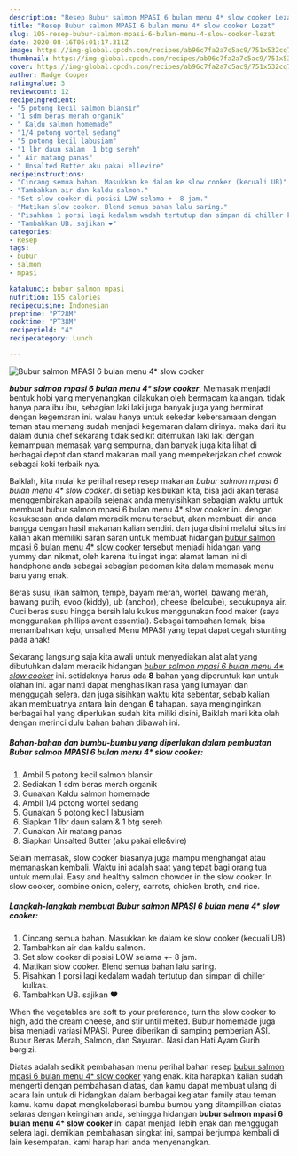 ```yaml
---
description: "Resep Bubur salmon MPASI 6 bulan menu 4* slow cooker Lezat"
title: "Resep Bubur salmon MPASI 6 bulan menu 4* slow cooker Lezat"
slug: 105-resep-bubur-salmon-mpasi-6-bulan-menu-4-slow-cooker-lezat
date: 2020-08-16T06:01:17.311Z
image: https://img-global.cpcdn.com/recipes/ab96c7fa2a7c5ac9/751x532cq70/bubur-salmon-mpasi-6-bulan-menu-4-slow-cooker-foto-resep-utama.jpg
thumbnail: https://img-global.cpcdn.com/recipes/ab96c7fa2a7c5ac9/751x532cq70/bubur-salmon-mpasi-6-bulan-menu-4-slow-cooker-foto-resep-utama.jpg
cover: https://img-global.cpcdn.com/recipes/ab96c7fa2a7c5ac9/751x532cq70/bubur-salmon-mpasi-6-bulan-menu-4-slow-cooker-foto-resep-utama.jpg
author: Madge Cooper
ratingvalue: 3
reviewcount: 12
recipeingredient:
- "5 potong kecil salmon blansir"
- "1 sdm beras merah organik"
- " Kaldu salmon homemade"
- "1/4 potong wortel sedang"
- "5 potong kecil labusiam"
- "1 lbr daun salam  1 btg sereh"
- " Air matang panas"
- " Unsalted Butter aku pakai ellevire"
recipeinstructions:
- "Cincang semua bahan. Masukkan ke dalam ke slow cooker (kecuali UB)"
- "Tambahkan air dan kaldu salmon."
- "Set slow cooker di posisi LOW selama +- 8 jam."
- "Matikan slow cooker. Blend semua bahan lalu saring."
- "Pisahkan 1 porsi lagi kedalam wadah tertutup dan simpan di chiller kulkas."
- "Tambahkan UB. sajikan ❤"
categories:
- Resep
tags:
- bubur
- salmon
- mpasi

katakunci: bubur salmon mpasi 
nutrition: 155 calories
recipecuisine: Indonesian
preptime: "PT28M"
cooktime: "PT38M"
recipeyield: "4"
recipecategory: Lunch

---
```



![Bubur salmon MPASI 6 bulan menu 4* slow cooker](https://img-global.cpcdn.com/recipes/ab96c7fa2a7c5ac9/751x532cq70/bubur-salmon-mpasi-6-bulan-menu-4-slow-cooker-foto-resep-utama.jpg)

<b><i>bubur salmon mpasi 6 bulan menu 4* slow cooker</i></b>, Memasak menjadi bentuk hobi yang menyenangkan dilakukan oleh bermacam kalangan. tidak hanya para ibu ibu, sebagian laki laki juga banyak juga yang berminat dengan kegemaran ini. walau hanya untuk sekedar kebersamaan dengan teman atau memang sudah menjadi kegemaran dalam dirinya. maka dari itu dalam dunia chef sekarang tidak sedikit ditemukan laki laki dengan kemampuan memasak yang sempurna, dan banyak juga kita lihat di berbagai depot dan stand makanan mall yang mempekerjakan chef cowok sebagai koki terbaik nya.

Baiklah, kita mulai ke perihal resep resep makanan <i>bubur salmon mpasi 6 bulan menu 4* slow cooker</i>. di setiap kesibukan kita, bisa jadi akan terasa menggembirakan apabila sejenak anda menyisihkan sebagian waktu untuk membuat bubur salmon mpasi 6 bulan menu 4* slow cooker ini. dengan kesuksesan anda dalam meracik menu tersebut, akan membuat diri anda bangga dengan hasil makanan kalian sendiri. dan juga disini melalui situs ini kalian akan memiliki saran saran untuk membuat hidangan <u>bubur salmon mpasi 6 bulan menu 4* slow cooker</u> tersebut menjadi hidangan yang yummy dan nikmat, oleh karena itu ingat ingat alamat laman ini di handphone anda sebagai sebagian pedoman kita dalam memasak menu baru yang enak.

Beras susu, ikan salmon, tempe, bayam merah, wortel, bawang merah, bawang putih, evoo (kiddy), ub (anchor), cheese (belcube), secukupnya air. Cuci beras susu hingga bersih lalu kukus menggunakan food maker (saya menggunakan phillips avent essential). Sebagai tambahan lemak, bisa menambahkan keju, unsalted Menu MPASI yang tepat dapat cegah stunting pada anak!


Sekarang langsung saja kita awali untuk menyediakan alat alat yang dibutuhkan dalam meracik hidangan <u><i>bubur salmon mpasi 6 bulan menu 4* slow cooker</i></u> ini. setidaknya harus ada <b>8</b> bahan yang diperuntuk kan untuk olahan ini. agar nanti dapat menghasilkan rasa yang lumayan dan menggugah selera. dan juga sisihkan waktu kita sebentar, sebab kalian akan membuatnya antara lain dengan <b>6</b> tahapan. saya menginginkan berbagai hal yang diperlukan sudah kita miliki disini, Baiklah mari kita olah dengan merinci dulu bahan bahan dibawah ini.

<!--inarticleads1-->

##### Bahan-bahan dan bumbu-bumbu yang diperlukan dalam pembuatan Bubur salmon MPASI 6 bulan menu 4* slow cooker:

1. Ambil 5 potong kecil salmon blansir
1. Sediakan 1 sdm beras merah organik
1. Gunakan  Kaldu salmon homemade
1. Ambil 1/4 potong wortel sedang
1. Gunakan 5 potong kecil labusiam
1. Siapkan 1 lbr daun salam &amp; 1 btg sereh
1. Gunakan  Air matang panas
1. Siapkan  Unsalted Butter (aku pakai elle&amp;vire)


Selain memasak, slow cooker biasanya juga mampu menghangat atau memanaskan kembali. Waktu ini adalah saat yang tepat bagi orang tua untuk memulai. Easy and healthy salmon chowder in the slow cooker. In slow cooker, combine onion, celery, carrots, chicken broth, and rice. 

<!--inarticleads2-->

##### Langkah-langkah membuat Bubur salmon MPASI 6 bulan menu 4* slow cooker:

1. Cincang semua bahan. Masukkan ke dalam ke slow cooker (kecuali UB)
1. Tambahkan air dan kaldu salmon.
1. Set slow cooker di posisi LOW selama +- 8 jam.
1. Matikan slow cooker. Blend semua bahan lalu saring.
1. Pisahkan 1 porsi lagi kedalam wadah tertutup dan simpan di chiller kulkas.
1. Tambahkan UB. sajikan ❤


When the vegetables are soft to your preference, turn the slow cooker to high, add the cream cheese, and stir until melted. Bubur homemade juga bisa menjadi variasi MPASI. Puree diberikan di samping pemberian ASI. Bubur Beras Merah, Salmon, dan Sayuran. Nasi dan Hati Ayam Gurih bergizi. 

Diatas adalah sedikit pembahasan menu perihal bahan resep <u>bubur salmon mpasi 6 bulan menu 4* slow cooker</u> yang enak. kita harapkan kalian sudah mengerti dengan pembahasan diatas, dan kamu dapat membuat ulang di acara lain untuk di hidangkan dalam berbagai kegiatan family atau teman kamu. kamu dapat mengkolaborasi bumbu bumbu yang ditampilkan diatas selaras dengan keinginan anda, sehingga hidangan <b>bubur salmon mpasi 6 bulan menu 4* slow cooker</b> ini dapat menjadi lebih enak dan menggugah selera lagi. demikian pembahasan singkat ini, sampai berjumpa kembali di lain kesempatan. kami harap hari anda menyenangkan.
